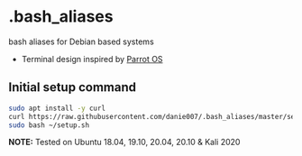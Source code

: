 # .bash_aliases

bash aliases for Debian based systems

- Terminal design inspired by [Parrot OS](https://github.com/ParrotSec/parrot-core/blob/master/parrot-core/root/.bashrc)

## Initial setup command

```bash
sudo apt install -y curl
curl https://raw.githubusercontent.com/danie007/.bash_aliases/master/setup.sh >~/setup.sh
sudo bash ~/setup.sh
```

**NOTE:** Tested on Ubuntu 18.04, 19.10, 20.04, 20.10 & Kali 2020
